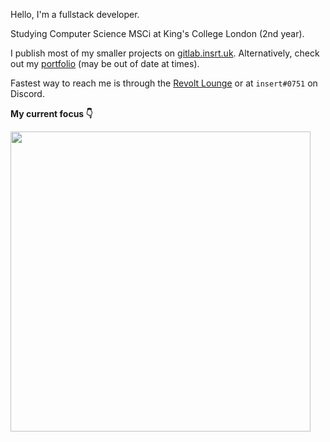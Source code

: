 Hello, I'm a fullstack developer.

Studying Computer Science MSCi at King's College London (2nd year).

I publish most of my smaller projects on [gitlab.insrt.uk](https://gitlab.insrt.uk).
Alternatively, check out my [portfolio](https://insrt.uk/projects) (may be out of date at times).

Fastest way to reach me is through the [Revolt Lounge](https://rvlt.gg/Testers) or at `insert#0751` on Discord.

**My current focus 👇**

[<img src="https://autumn.revolt.chat/attachments/T2aP669seOYxdBvbOOyiuowuxeIV389iAOe3hYPJKS/Motto%20(1).png" width="480" />](https://revolt.chat)

<img src="https://hits.link/hits?url=https%3A%2F%2Fgithub.com%2Finsertish" width="0" />
